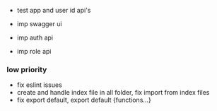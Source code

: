 - test app and user id api's

- imp swagger ui
- imp auth api
- imp role api

### low priority

- fix eslint issues
- create and handle index file in all folder, fix import from index files
- fix export default, export default {functions...}
